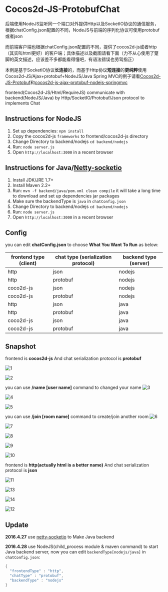 # Cocos2d-JS-ProtobufChat
后端使用NodeJS监听同一个端口对外提供Http以及SocketIO协议的通信服务，根据chatConfig.json配置的不同，NodeJS与前端的序列化协议可使用protobuf或者json

而前端客户端也根据chatConfig.json配置的不同，提供了cocos2d-js或者http（其实叫html更好）的客户端；具体描述以及截图请看下面（力不从心使用了蹩脚的英文描述，应该差不多都能看得懂吧，有语法错误也劳驾指正）

本例是基于SocketIO协议**长连接**的，而基于Http协议**短连接**的**更纯粹**使用Cocos2d-JS/Ajax+protobuf+NodeJS/Java Spring MVC的例子请看[Cocos2d-JS-Protobuf](https://github.com/whg333/Cocos2d-JS-Protobuf)和[cocos2d-js-ajax-protobuf-nodejs-springmvc](https://github.com/whg333/cocos2d-js-ajax-protobuf-nodejs-springmvc)

frontend(Cocos2d-JS/Html/RequireJS) communicate with backend(NodeJS/Java) by Http/SocketIO/Protobuf/Json protocol to implements Chat

## Instructions for NodeJS
1. Set up dependencies: `npm install`
2. Copy the cocos2d-js `frameworks` to frontend/cocos2d-js directory
3. Change Directory to backend/nodejs `cd backend/nodejs`
4. Run: `node server.js`
5. Open `http://localhost:3000` in a recent browser

## Instructions for Java/[Netty-socketio](https://github.com/mrniko/netty-socketio)
1. Install JDK/JRE 1.7+
2. Install Maven 2.2+
3. Run: `mvn -f backend/java/pom.xml clean compile` it will take a long time to download and set up dependencies jar packages
4. Make sure the backendType is `java` in `chatConfig.json`
5. Change Directory to backend/nodejs `cd backend/nodejs`
6. Run: `node server.js`
7. Open `http://localhost:3000` in a recent browser


## Config
you can edit **chatConfig.json** to choose **What You Want To Run** as below:

| frontend type (client) | chat type (serialization protocol) | backend type (server) |
| ---------------------- | ---------------------------------- | -------------------- |
| http | json | nodejs |
| http | protobuf | nodejs |
| coco2d-js | json | nodejs |
| coco2d-js | protobuf | nodejs |
| http | json | java |
| http | protobuf | java |
| coco2d-js | json | java |
| coco2d-js | protobuf | java |

## Snapshot
frontend is **cocos2d-js** And chat serialization protocol is **protobuf**

![1](images/1.png)

![2](images/2.png)

you can use **/name [user name]** command to changed your name
![3](images/3.png)

![4](images/4.png)

![5](images/5.png)

you can use **/join [room name]** command to create/join another room
![6](images/6.png)

![7](images/7.png)

![8](images/8.png)

![9](images/9.png)

![10](images/10.png)

frontend is **http(actually html is a better name)** And chat serialization protocol is **json**

![11](images/11.png)

![13](images/13.png)

![14](images/14.png)

![12](images/12.png)

## Update
**2016.4.27** use [netty-socketio](https://github.com/mrniko/netty-socketio) to Make Java backend

**2016.4.28** use NodeJS(child_process module & maven command) to start Java backend server, now you can edit `backendType[nodejs/java]` in `chatConfig.json`:
```java
{
  "frontendType" : "http",
  "chatType" : "protobuf",
  "backendType" : "nodejs"
}
```
